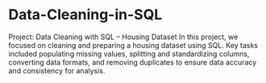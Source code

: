 # Data-Cleaning-in-SQL

Project: Data Cleaning with SQL – Housing Dataset
In this project, we focused on cleaning and preparing a housing dataset using SQL. Key tasks included populating missing values, splitting and standardizing columns, converting data formats, and removing duplicates to ensure data accuracy and consistency for analysis.
